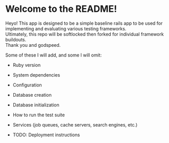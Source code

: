 # Welcome to the README! 

Heyo!  This app is designed to be a simple baseline rails app to be used for implementing and evaluating various testing frameworks.  
Ultimately, this repo will be softlocked then forked for individual framework buildouts.  
Thank you and godspeed.

Some of these I will add, and some I will omit:

* Ruby version

* System dependencies

* Configuration

* Database creation

* Database initialization

* How to run the test suite

* Services (job queues, cache servers, search engines, etc.)

* TODO: Deployment instructions


